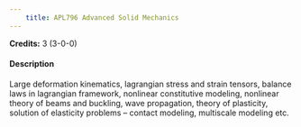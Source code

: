 ```yaml
---
    title: APL796 Advanced Solid Mechanics
---
```

**Credits:** 3 (3-0-0)



#### Description 
Large deformation kinematics, lagrangian stress and strain tensors, balance laws in lagrangian framework, nonlinear constitutive modeling, nonlinear theory of beams and buckling, wave propagation, theory of plasticity, solution of elasticity problems – contact modeling, multiscale modeling etc.